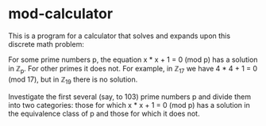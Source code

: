 # mod-calculator
This is a program for a calculator that solves and expands upon this discrete math problem:

For some prime numbers p, the equation x * x + 1 = 0 (mod p) has a solution in ℤ<sub>p</sub>. For other primes it does not. For example, in ℤ<sub>17</sub> we have 4 * 4 + 1 = 0 (mod 17), but in ℤ<sub>19</sub> there is no solution.

Investigate the first several (say, to 103) prime numbers p and divide them into two categories: those for which x * x + 1 = 0 (mod p) has a solution in the equivalence class of p and those for which it does not.

